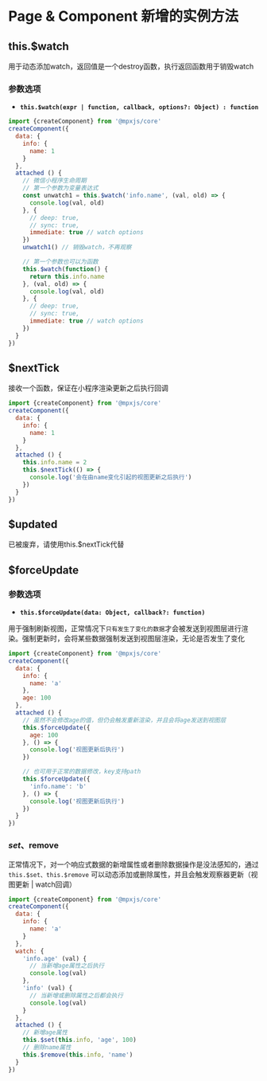 # Page & Component 新增的实例方法

## this.$watch

用于动态添加watch，返回值是一个destroy函数，执行返回函数用于销毁watch

### 参数选项

- **`this.$watch(expr | function, callback, options?: Object) : function`**

``` js
import {createComponent} from '@mpxjs/core'
createComponent({
  data: {
    info: {
      name: 1
    }
  },
  attached () {
    // 微信小程序生命周期
    // 第一个参数为变量表达式
    const unwatch1 = this.$watch('info.name', (val, old) => {
      console.log(val, old)
    }, {
      // deep: true,
      // sync: true,
      immediate: true // watch options
    })
    unwatch1() // 销毁watch，不再观察

    // 第一个参数也可以为函数
    this.$watch(function() {
      return this.info.name
    }, (val, old) => {
      console.log(val, old)
    }, {
      // deep: true,
      // sync: true,
      immediate: true // watch options
    })
  }
})
```

## $nextTick

接收一个函数，保证在小程序渲染更新之后执行回调

``` js
import {createComponent} from '@mpxjs/core'
createComponent({
  data: {
    info: {
      name: 1
    }
  },
  attached () {
    this.info.name = 2
    this.$nextTick(() => {
      console.log('会在由name变化引起的视图更新之后执行')
    })
  }
})
```

## $updated

已被废弃，请使用this.$nextTick代替

## $forceUpdate

### 参数选项

- **`this.$forceUpdate(data: Object, callback?: function)`**

用于强制刷新视图，正常情况下```只有发生了变化的数据```才会被发送到视图层进行渲染。强制更新时，会将某些数据强制发送到视图层渲染，无论是否发生了变化

``` js
import {createComponent} from '@mpxjs/core'
createComponent({
  data: {
    info: {
      name: 'a'
    },
    age: 100
  },
  attached () {
    // 虽然不会修改age的值，但仍会触发重新渲染，并且会将age发送到视图层
    this.$forceUpdate({
      age: 100
    }, () => {
      console.log('视图更新后执行')
    })

    // 也可用于正常的数据修改，key支持path
    this.$forceUpdate({
      'info.name': 'b'
    }, () => {
      console.log('视图更新后执行')
    })
  }
})
```

### $set、$remove

正常情况下，对一个响应式数据的新增属性或者删除数据操作是没法感知的，通过 `this.$set、this.$remove` 可以动态添加或删除属性，并且会触发观察器更新（视图更新 | watch回调）

``` js
import {createComponent} from '@mpxjs/core'
createComponent({
  data: {
    info: {
      name: 'a'
    }
  },
  watch: {
    'info.age' (val) {
      // 当新增age属性之后执行
      console.log(val)
    },
    'info' (val) {
      // 当新增或删除属性之后都会执行
      console.log(val)
    }
  },
  attached () {
    // 新增age属性
    this.$set(this.info, 'age', 100)
    // 删除name属性
    this.$remove(this.info, 'name')
  }
})
```
